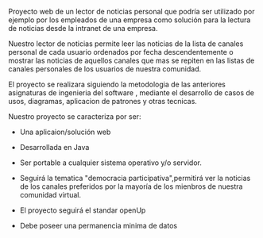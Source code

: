 Proyecto web de un lector de noticias personal que podría ser utilizado por ejemplo por los empleados de una empresa como solución para la lectura de noticias desde la intranet de una empresa.

Nuestro lector de noticias permite leer las noticias de la lista de canales personal de cada usuario ordenados por fecha descendentemente o mostrar las noticias de aquellos canales que mas se repiten en las listas de canales personales de los usuarios de nuestra comunidad.

El proyecto se realizara siguiendo la metodologia de las anteriores asignaturas de ingenieria del software , mediante el desarrollo de casos de usos, diagramas, aplicacion de patrones y otras tecnicas.

Nuestro proyecto se caracteriza por ser:

  * Una aplicaion/solución web

  * Desarrollada en Java

  * Ser portable a cualquier sistema operativo y/o servidor.

  * Seguirá la tematica "democracia participativa",permitirá ver la noticias de los                canales preferidos por la mayoría de los mienbros de nuestra comunidad virtual.

  * El proyecto seguirá el standar openUp

  * Debe poseer una permanencia minima de datos

